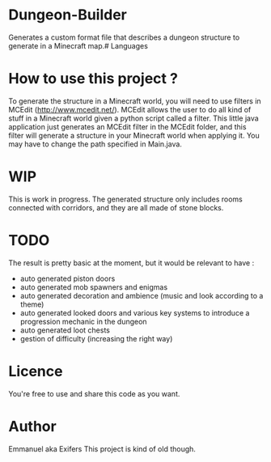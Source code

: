# Dungeon-Builder
Generates a custom format file that describes a dungeon structure to generate in a Minecraft map.# Languages                   

# How to use this project ?
To generate the structure in a Minecraft world, you will need to use filters in MCEdit (http://www.mcedit.net/). MCEdit allows the user to do all kind of stuff in a Minecraft world given a python script called a filter.
This little java application just generates an MCEdit filter in the MCEdit folder, and this filter will generate a structure in your Minecraft world when applying it. You may have to change the path specified in Main.java.

# WIP
This is work in progress. The generated structure only includes rooms connected with corridors, and they are all made of stone blocks.

# TODO
The result is pretty basic at the moment, but it would be relevant to have :
- auto generated piston doors
- auto generated mob spawners and enigmas
- auto generated decoration and ambience (music and look according to a theme)
- auto generated looked doors and various key systems to introduce a progression mechanic in the dungeon
- auto generated loot chests
- gestion of difficulty (increasing the right way)

# Licence
You're free to use and share this code as you want.

# Author
Emmanuel aka Exifers
This project is kind of old though.
